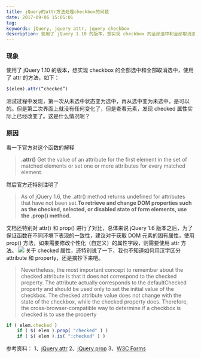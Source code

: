 ```yaml
---
title: jQuery的attr方法处理checkbox的问题
date: 2017-09-06 15:05:01
tag: 
keywords: jQuery, jquery attr, jquery checkbox
description: 使用了 jQuery 1.10 的版本，想实现 checkbox 的全部选中和全部取消选中，使用了 attr 的方法。
---
```



### 现象
使用了 jQuery 1.10 的版本，想实现 checkbox 的全部选中和全部取消选中，使用了 attr 的方法，如下：
```javascript
$(elem).attr(“checked”)
```
测试过程中发现，第一次从未选中状态变为选中，再从选中变为未选中，是可以的。但是第二次界面上就没有任何变化了，但是查看元素，发现 checked 属性实际上已经改变了。这是什么情况呢？

### 原因
看一下官方对这个函数的解释
> **.attr()**
Get the value of an attribute for the first element in the set of matched elements or set one or more attributes for every matched element.

然后官方还特别注明了
> As of jQuery 1.6, the .attr() method returns undefined for attributes that have not been set.**To retrieve and change DOM properties such as the checked, selected, or disabled state of form elements, use the .prop() method.**

文档还特别对 attr() 和 prop() 进行了对比，总体来说 jQuery 1.6 版本之后，为了保证函数在不同环境下表现的一致性，建议对于获取 DOM 元素的固有属性，使用 prop() 方法，如果需要修改个性化（自定义）的属性字段，则需要使用 attr 方法。
![](/20170906-jquery-attr/39469-20170906150427897-1646491621.png)
关于 checked 属性，还特别说了一下，我也不知道如何用汉字区分 attribute 和 property，还是摘抄下来吧。

> Nevertheless, the most important concept to remember about the checked attribute is that it does not correspond to the checked property. The attribute actually corresponds to the defaultChecked property and should be used only to set the initial value of the checkbox. The checked attribute value does not change with the state of the checkbox, while the checked property does. Therefore, the cross-browser-compatible way to determine if a checkbox is checked is to use the property

```javascript
if ( elem.checked )
    if ( $( elem ).prop( "checked" ) )
    if ( $( elem ).is( ":checked" ) )
```

参考资料：
1、[jQuery attr](http://api.jquery.com/attr/)
2、[jQuery prop](http://api.jquery.com/prop/)
3、[W3C Forms](https://www.w3.org/TR/html401/interact/forms.html#h-17.4)












